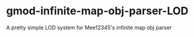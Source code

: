 # gmod-infinite-map-obj-parser-LOD
A pretty simple LOD system for Mee12345's infinite map obj parser
